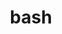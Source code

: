 ---
title: "bash"
layout: cache
categories: [package, develop-2025-01-19]
meta: {"versions": ["5.2"], "compilers": ["gcc@=10.5.0", "gcc@=11.4.0", "gcc@=13.3.0"], "oss": ["centos7", "rhel8", "ubuntu22.04"], "platforms": ["linux"], "targets": ["aarch64", "x86_64_v3"], "stacks": ["developer-tools-aarch64-linux-gnu", "developer-tools-x86_64_v3-linux-gnu", "e4s", "hep", "root"], "num_specs": 3, "num_specs_by_stack": {"root": 3, "developer-tools-x86_64_v3-linux-gnu": 1, "developer-tools-aarch64-linux-gnu": 1, "hep": 1, "e4s": 1}}
spec_details: [{"hash": "hmljuho53q73kxpgmh7msgd5nxwas4is", "compiler": "gcc@=10.5.0", "versions": ["5.2"], "os": "centos7", "platform": "linux", "target": "x86_64_v3", "variants": ["build_system=autotools", "patches=013ec6c,094b4fd,125cacb,155853b,15c93f4,1c48cec,2500a3f,2fb107c,325c268,3882772,3ef9246,45cc5e1,4641dd4,5138f48,6042780,6a090cd,6b4bd92,78b5230,7b9c77d,821a0a4,831b5f2,8334b88,899fbb3,8a2c1c3,96ee1f5,9715344,af90550,b6fc252,c2d1b7b,c3ff732,c7705e0,d1e0566,e12a890,ece0eb5,ef73905,f42f2fe,f95a817"], "stacks": ["root", "developer-tools-x86_64_v3-linux-gnu"], "size": "-", "tarball": "https://binaries.spack.io/develop-2025-01-19/build_cache/linux-centos7-x86_64_v3/gcc-10.5.0/bash-5.2/linux-centos7-x86_64_v3-gcc-10.5.0-bash-5.2-hmljuho53q73kxpgmh7msgd5nxwas4is.spack"}, {"hash": "urh4fc7xsqeslmns2orb6egna4spoovs", "compiler": "gcc@=13.3.0", "versions": ["5.2"], "os": "rhel8", "platform": "linux", "target": "aarch64", "variants": ["build_system=autotools", "patches=013ec6c,094b4fd,125cacb,155853b,15c93f4,1c48cec,2500a3f,2fb107c,325c268,3882772,3ef9246,45cc5e1,4641dd4,5138f48,6042780,6a090cd,6b4bd92,78b5230,7b9c77d,821a0a4,831b5f2,8334b88,899fbb3,8a2c1c3,96ee1f5,9715344,af90550,b6fc252,c2d1b7b,c3ff732,c7705e0,d1e0566,e12a890,ece0eb5,ef73905,f42f2fe,f95a817"], "stacks": ["root", "developer-tools-aarch64-linux-gnu"], "size": "-", "tarball": "https://binaries.spack.io/develop-2025-01-19/build_cache/linux-rhel8-aarch64/gcc-13.3.0/bash-5.2/linux-rhel8-aarch64-gcc-13.3.0-bash-5.2-urh4fc7xsqeslmns2orb6egna4spoovs.spack"}, {"hash": "o4jaeoi2iifo2at2tilem4o6o52bncp7", "compiler": "gcc@=11.4.0", "versions": ["5.2"], "os": "ubuntu22.04", "platform": "linux", "target": "x86_64_v3", "variants": ["build_system=autotools", "patches=013ec6c,094b4fd,125cacb,155853b,15c93f4,1c48cec,2500a3f,2fb107c,325c268,3882772,3ef9246,45cc5e1,4641dd4,5138f48,6042780,6a090cd,6b4bd92,78b5230,7b9c77d,821a0a4,831b5f2,8334b88,899fbb3,8a2c1c3,96ee1f5,9715344,af90550,b6fc252,c2d1b7b,c3ff732,c7705e0,d1e0566,e12a890,ece0eb5,ef73905,f42f2fe,f95a817"], "stacks": ["root", "hep", "e4s"], "size": "-", "tarball": "https://binaries.spack.io/develop-2025-01-19/build_cache/linux-ubuntu22.04-x86_64_v3/gcc-11.4.0/bash-5.2/linux-ubuntu22.04-x86_64_v3-gcc-11.4.0-bash-5.2-o4jaeoi2iifo2at2tilem4o6o52bncp7.spack"}]
---
